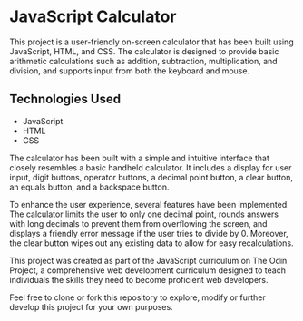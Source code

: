 # JavaScript Calculator

This project is a user-friendly on-screen calculator that has been built using JavaScript, HTML, and CSS. The calculator is designed to provide basic arithmetic calculations such as addition, subtraction, multiplication, and division, and supports input from both the keyboard and mouse.

## Technologies Used

-   JavaScript
-   HTML
-   CSS

The calculator has been built with a simple and intuitive interface that closely resembles a basic handheld calculator. It includes a display for user input, digit buttons, operator buttons, a decimal point button, a clear button, an equals button, and a backspace button.

To enhance the user experience, several features have been implemented. The calculator limits the user to only one decimal point, rounds answers with long decimals to prevent them from overflowing the screen, and displays a friendly error message if the user tries to divide by 0. Moreover, the clear button wipes out any existing data to allow for easy recalculations.

This project was created as part of the JavaScript curriculum on The Odin Project, a comprehensive web development curriculum designed to teach individuals the skills they need to become proficient web developers.

Feel free to clone or fork this repository to explore, modify or further develop this project for your own purposes.
